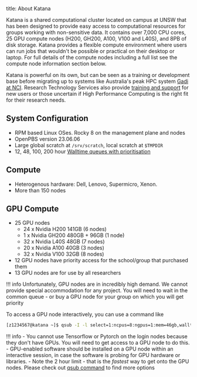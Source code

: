 title: About Katana

Katana is a shared computational cluster located on campus at UNSW that has been designed to provide easy access to computational resources for groups working with non-sensitive data. It contains over 7,000 CPU cores, 25 GPU compute nodes (H200, GH200, A100, V100 and L40S), and 8PB of disk storage. Katana provides a flexible compute environment where users can run jobs that wouldn't be possible or practical on their desktop or laptop. For full details of the compute nodes including a full list see the compute node information section below.

Katana is powerful on its own, but can be seen as a training or development base before migrating up to systems like Australia's peak HPC system [Gadi at NCI](https://opus.nci.org.au/display/Help/0.+Welcome+to+Gadi). Research Technology Services also provide [training and support](https://unsw.sharepoint.com/sites/restech) for new users or those uncertain if High Performance Computing is the right fit for their research needs.

## System Configuration

- RPM based Linux OSes. Rocky 8 on the management plane and nodes
- OpenPBS version 23.06.06
- Large global scratch at `/srv/scratch`, local scratch at `$TMPDIR`
- 12, 48, 100, 200 hour [Walltime queues with prioritisation](/using_katana/running_jobs/#job-queue-limits-summary)

## Compute

- Heterogenous hardware: Dell, Lenovo, Supermicro, Xenon.
- More than 150 nodes

## GPU Compute

- 25 GPU nodes
    - 24 x Nvidia H200 141GB (6 nodes)
    - 1 x Nvidia GH200 480GB + 96GB (1 node)
    - 32 x Nvidia L40S 48GB (7 nodes)
    - 20 x Nvidia A100 40GB (3 nodes)
    - 32 x Nvidia V100 32GB (8 nodes)
- 12 GPU nodes have priority access for the school/group that purchased them
- 13 GPU nodes are for use by all researchers

!!! info
    Unfortunately, GPU nodes are in incredibly high demand. 
    We cannot provide special accommodation for any project. 
    You will need to wait in the common queue - or buy a GPU node for your group on which you will get priority

To access a GPU node interactively, you can use a command like

``` bash
[z1234567@katana ~]$ qsub -I -l select=1:ncpus=8:ngpus=1:mem=46gb,walltime=2:00:00
```

!!! info
    - You cannot use Tensorflow or Pytorch on the login nodes because they don't have GPUs. You will need to get access to a GPU node to do this. 
    - GPU-enabled software should be installed on a GPU node within an interactive session, in case the software is probing for GPU hardware or libraries.
    - Note the 2 hour limit - that is the *fastest* way to get onto the GPU nodes. Please check out [qsub command](/using_katana/running_jobs/#interactive-jobs) to find more options



